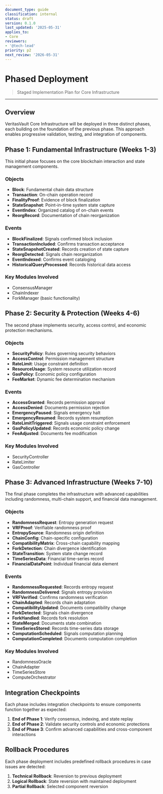 ```yaml
---
document_type: guide
classification: internal
status: draft
version: 0.1.0
last_updated: '2025-05-31'
applies_to:
- Core
reviewers:
- '@tech-lead'
priority: p2
next_review: '2026-05-31'
---
```


# Phased Deployment

> Staged Implementation Plan for Core Infrastructure

---

## Overview

VeritasVault Core Infrastructure will be deployed in three distinct phases, each building on the foundation of the previous phase. This approach enables progressive validation, testing, and integration of components.

## Phase 1: Fundamental Infrastructure (Weeks 1-3)

This initial phase focuses on the core blockchain interaction and state management components.

### Objects
* **Block**: Fundamental chain data structure
* **Transaction**: On-chain operation record
* **FinalityProof**: Evidence of block finalization
* **StateSnapshot**: Point-in-time system state capture
* **EventIndex**: Organized catalog of on-chain events
* **ReorgRecord**: Documentation of chain reorganization

### Events
* **BlockFinalized**: Signals confirmed block inclusion
* **TransactionIncluded**: Confirms transaction acceptance
* **StateSnapshotCreated**: Records creation of state capture
* **ReorgDetected**: Signals chain reorganization
* **EventIndexed**: Confirms event cataloging
* **HistoricalQueryProcessed**: Records historical data access

### Key Modules Involved
* ConsensusManager
* ChainIndexer
* ForkManager (basic functionality)

## Phase 2: Security & Protection (Weeks 4-6)

The second phase implements security, access control, and economic protection mechanisms.

### Objects
* **SecurityPolicy**: Rules governing security behaviors
* **AccessControl**: Permission management structure
* **RateLimit**: Usage constraint definition
* **ResourceUsage**: System resource utilization record
* **GasPolicy**: Economic policy configuration
* **FeeMarket**: Dynamic fee determination mechanism

### Events
* **AccessGranted**: Records permission approval
* **AccessDenied**: Documents permission rejection
* **EmergencyPaused**: Signals emergency halt
* **EmergencyResumed**: Records system resumption
* **RateLimitTriggered**: Signals usage constraint enforcement
* **GasPolicyUpdated**: Records economic policy change
* **FeeAdjusted**: Documents fee modification

### Key Modules Involved
* SecurityController
* RateLimiter
* GasController

## Phase 3: Advanced Infrastructure (Weeks 7-10)

The final phase completes the infrastructure with advanced capabilities including randomness, multi-chain support, and financial data management.

### Objects
* **RandomnessRequest**: Entropy generation request
* **VRFProof**: Verifiable randomness proof
* **EntropySource**: Randomness origin definition
* **ChainConfig**: Chain-specific configuration
* **CompatibilityMatrix**: Cross-chain capability mapping
* **ForkDetection**: Chain divergence identification
* **StateTransition**: System state change record
* **TimeSeriesData**: Financial time-series record
* **FinancialDataPoint**: Individual financial data element

### Events
* **RandomnessRequested**: Records entropy request
* **RandomnessDelivered**: Signals entropy provision
* **VRFVerified**: Confirms randomness verification
* **ChainAdapted**: Records chain adaptation
* **CompatibilityUpdated**: Documents compatibility change
* **ForkDetected**: Signals chain divergence
* **ForkHandled**: Records fork resolution
* **StateMerged**: Documents state combination
* **TimeSeriesStored**: Records time-series data storage
* **ComputationScheduled**: Signals computation planning
* **ComputationCompleted**: Documents computation completion

### Key Modules Involved
* RandomnessOracle
* ChainAdapter
* TimeSeriesStore
* ComputeOrchestrator

## Integration Checkpoints

Each phase includes integration checkpoints to ensure components function together as expected:

1. **End of Phase 1**: Verify consensus, indexing, and state replay
2. **End of Phase 2**: Validate security controls and economic protections
3. **End of Phase 3**: Confirm advanced capabilities and cross-component interactions

## Rollback Procedures

Each phase deployment includes predefined rollback procedures in case issues are detected:

1. **Technical Rollback**: Reversion to previous deployment
2. **Logical Rollback**: State reversion with maintained deployment
3. **Partial Rollback**: Selected component reversion